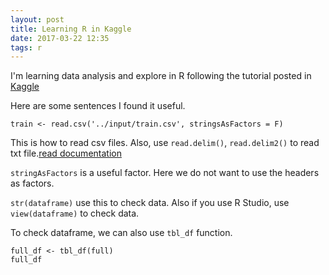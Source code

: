 ```yaml
---
layout: post
title: Learning R in Kaggle
date: 2017-03-22 12:35
tags: r
---
```

I'm learning data analysis and explore in R following the tutorial posted in [Kaggle](https://www.kaggle.com/mrisdal/titanic/exploring-survival-on-the-titanic)

Here are some sentences I found it useful.

`train <- read.csv('../input/train.csv', stringsAsFactors = F)`

This is how to read csv files. Also, use `read.delim()`, `read.delim2()` to read txt file.[read documentation](https://stat.ethz.ch/R-manual/R-devel/library/utils/html/read.table.html)

`stringAsFactors` is a useful factor. Here we do not want to use the headers as factors.

`str(dataframe)` use this to check data. Also if you use R Studio, use `view(dataframe)` to check data.

To check dataframe, we can also use `tbl_df` function.

```
full_df <- tbl_df(full)
full_df
```
